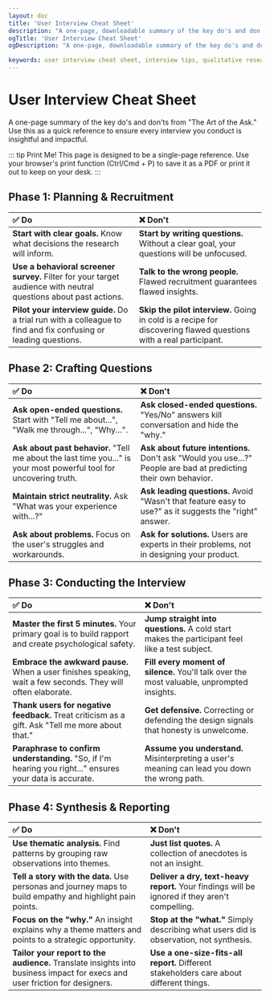 ```yaml
---
layout: doc
title: 'User Interview Cheat Sheet'
description: "A one-page, downloadable summary of the key do's and don'ts for conducting effective user interviews, from planning and questioning to synthesis and reporting."
ogTitle: 'User Interview Cheat Sheet'
ogDescription: "A one-page, downloadable summary of the key do's and don'ts for conducting effective user interviews, from planning and questioning to synthesis and reporting."

keywords: user interview cheat sheet, interview tips, qualitative research, user research guide, interview questions, research best practices
---
```

# User Interview Cheat Sheet

A one-page summary of the key do's and don'ts from "The Art of the Ask." Use this as a quick reference to ensure every interview you conduct is insightful and impactful.

::: tip Print Me!
This page is designed to be a single-page reference. Use your browser's print function (Ctrl/Cmd + P) to save it as a PDF or print it out to keep on your desk.
:::

## Phase 1: Planning & Recruitment

| ✅ Do                                                                                                                  | ❌ Don't                                                                                                                |
| :--------------------------------------------------------------------------------------------------------------------- | :---------------------------------------------------------------------------------------------------------------------- |
| **Start with clear goals.** Know what decisions the research will inform.                                        | **Start by writing questions.** Without a clear goal, your questions will be unfocused.                           |
| **Use a behavioral screener survey.** Filter for your target audience with neutral questions about past actions. | **Talk to the wrong people.** Flawed recruitment guarantees flawed insights.                                      |
| **Pilot your interview guide.** Do a trial run with a colleague to find and fix confusing or leading questions.  | **Skip the pilot interview.** Going in cold is a recipe for discovering flawed questions with a real participant. |

## Phase 2: Crafting Questions

| ✅ Do                                                                                                                    | ❌ Don't                                                                                                              |
| :----------------------------------------------------------------------------------------------------------------------- | :-------------------------------------------------------------------------------------------------------------------- |
| **Ask open-ended questions.** Start with "Tell me about...", "Walk me through...", "Why...".                       | **Ask closed-ended questions.** "Yes/No" answers kill conversation and hide the "why."                          |
| **Ask about past behavior.** "Tell me about the last time you..." is your most powerful tool for uncovering truth. | **Ask about future intentions.** Don't ask "Would you use...?" People are bad at predicting their own behavior. |
| **Maintain strict neutrality.** Ask "What was your experience with...?"                                            | **Ask leading questions.** Avoid "Wasn't that feature easy to use?" as it suggests the "right" answer.          |
| **Ask about problems.** Focus on the user's struggles and workarounds.                                             | **Ask for solutions.** Users are experts in their problems, not in designing your product.                      |

## Phase 3: Conducting the Interview

| ✅ Do                                                                                                              | ❌ Don't                                                                                             |
| :----------------------------------------------------------------------------------------------------------------- | :--------------------------------------------------------------------------------------------------- |
| **Master the first 5 minutes.** Your primary goal is to build rapport and create psychological safety.       | **Jump straight into questions.** A cold start makes the participant feel like a test subject. |
| **Embrace the awkward pause.** When a user finishes speaking, wait a few seconds. They will often elaborate. | **Fill every moment of silence.** You'll talk over the most valuable, unprompted insights.     |
| **Thank users for negative feedback.** Treat criticism as a gift. Ask "Tell me more about that."             | **Get defensive.** Correcting or defending the design signals that honesty is unwelcome.       |
| **Paraphrase to confirm understanding.** "So, if I'm hearing you right..." ensures your data is accurate.    | **Assume you understand.** Misinterpreting a user's meaning can lead you down the wrong path.  |

## Phase 4: Synthesis & Reporting

| ✅ Do                                                                                                                            | ❌ Don't                                                                                             |
| :------------------------------------------------------------------------------------------------------------------------------- | :--------------------------------------------------------------------------------------------------- |
| **Use thematic analysis.** Find patterns by grouping raw observations into themes.                                         | **Just list quotes.** A collection of anecdotes is not an insight.                             |
| **Tell a story with the data.** Use personas and journey maps to build empathy and highlight pain points.                  | **Deliver a dry, text-heavy report.** Your findings will be ignored if they aren't compelling. |
| **Focus on the "why."** An insight explains why a theme matters and points to a strategic opportunity.                     | **Stop at the "what."** Simply describing what users did is observation, not synthesis.        |
| **Tailor your report to the audience.** Translate insights into business impact for execs and user friction for designers. | **Use a one-size-fits-all report.** Different stakeholders care about different things.        |
